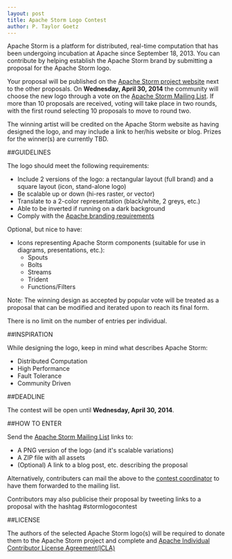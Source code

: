 ```yaml
---
layout: post
title: Apache Storm Logo Contest
author: P. Taylor Goetz
---
```


Apache Storm is a platform for distributed, real-time computation that has been undergoing incubation at Apache since September 18, 2013. You can contribute by helping establish the Apache Storm brand by submitting a proposal for the Apache Storm logo.

Your proposal will be published on the [Apache Storm project website](http://storm.incubator.apache.org) next to the other proposals. On **Wednesday, April 30, 2014** the community will choose the new logo through a vote on the [Apache Storm Mailing List](http://mail-archives.apache.org/mod_mbox/incubator-storm-dev/). If more than 10 proposals are received, voting will take place in two rounds, with the first round selecting 10 proposals to move to round two.

The winning artist will be credited on the Apache Storm website as having designed the logo, and may include a link to her/his website or blog. Prizes for the winner(s) are currently TBD.

##GUIDELINES 

The logo should meet the following requirements: 

 * Include 2 versions of the logo: a rectangular layout (full brand) and a square layout (icon, stand-alone logo) 
 * Be scalable up or down (hi-res raster, or vector) 
 * Translate to a 2-color representation (black/white, 2 greys, etc.) 
 * Able to be inverted if running on a dark background 
 * Comply with the [Apache branding requirements](http://www.apache.org/foundation/marks/)
 
Optional, but nice to have:
 
 * Icons representing Apache Storm components (suitable for use in diagrams, presentations, etc.):
    * Spouts
    * Bolts
    * Streams
    * Trident
    * Functions/Filters

Note: The winning design as accepted by popular vote will be treated as a proposal that can be modified and iterated upon to reach its final form. 

There is no limit on the number of entries per individual.

##INSPIRATION 

While designing the logo, keep in mind what describes Apache Storm: 

 * Distributed Computation
 * High Performance
 * Fault Tolerance
 * Community Driven


##DEADLINE 

The contest will be open until **Wednesday, April 30, 2014**.

##HOW TO ENTER 

Send the [Apache Storm Mailing List](mailto:dev@storm.incubator.apache.org) links to:

 * A PNG version of the logo (and it's scalable variations) 
 * A ZIP file with all assets
 * (Optional) A link to a blog post, etc. describing the proposal

Alternatively, contributers can mail the above to the [contest coordinator](mailto:ptgoetz@apache.org) to have them forwarded to the mailing list.

Contributors may also publicise their proposal by tweeting links to a proposal with the hashtag #stormlogocontest


##LICENSE 

The authors of the selected Apache Storm logo(s) will be required to donate them to the Apache Storm project and complete and [Apache Individual Contributor License Agreement(ICLA)](http://www.apache.org/licenses/icla.txt)

